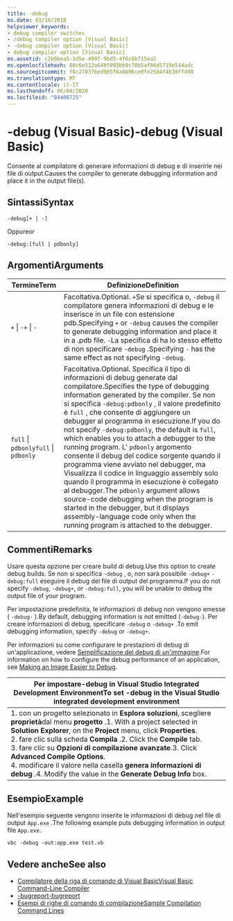 ```yaml
---
title: -debug
ms.date: 03/10/2018
helpviewer_keywords:
- debug compiler switches
- /debug compiler option [Visual Basic]
- -debug compiler option [Visual Basic]
- debug compiler option [Visual Basic]
ms.assetid: c2b0bea5-1d5e-499f-9bd5-4f6c6b715ea2
ms.openlocfilehash: 60c6e512a648f093bb9c70b5af86d5719e544adc
ms.sourcegitcommit: f8c270376ed905f6a8896ce0fe25b4f4b38ff498
ms.translationtype: MT
ms.contentlocale: it-IT
ms.lasthandoff: 06/04/2020
ms.locfileid: "84408725"
---
```

# <a name="-debug-visual-basic"></a><span data-ttu-id="086bc-102">-debug (Visual Basic)</span><span class="sxs-lookup"><span data-stu-id="086bc-102">-debug (Visual Basic)</span></span>

<span data-ttu-id="086bc-103">Consente al compilatore di generare informazioni di debug e di inserirle nei file di output.</span><span class="sxs-lookup"><span data-stu-id="086bc-103">Causes the compiler to generate debugging information and place it in the output file(s).</span></span>

## <a name="syntax"></a><span data-ttu-id="086bc-104">Sintassi</span><span class="sxs-lookup"><span data-stu-id="086bc-104">Syntax</span></span>

```console
-debug[+ | -]
```

<span data-ttu-id="086bc-105">Oppure</span><span class="sxs-lookup"><span data-stu-id="086bc-105">or</span></span>

```console
-debug:[full | pdbonly]
```

## <a name="arguments"></a><span data-ttu-id="086bc-106">Argomenti</span><span class="sxs-lookup"><span data-stu-id="086bc-106">Arguments</span></span>

|<span data-ttu-id="086bc-107">Termine</span><span class="sxs-lookup"><span data-stu-id="086bc-107">Term</span></span>|<span data-ttu-id="086bc-108">Definizione</span><span class="sxs-lookup"><span data-stu-id="086bc-108">Definition</span></span>|
|---|---|
|<span data-ttu-id="086bc-109">`+` &#124; `-`</span><span class="sxs-lookup"><span data-stu-id="086bc-109">`+` &#124; `-`</span></span>|<span data-ttu-id="086bc-110">Facoltativa.</span><span class="sxs-lookup"><span data-stu-id="086bc-110">Optional.</span></span> <span data-ttu-id="086bc-111">`+`Se si specifica o, `-debug` il compilatore genera informazioni di debug e le inserisce in un file con estensione pdb.</span><span class="sxs-lookup"><span data-stu-id="086bc-111">Specifying `+` or `-debug` causes the compiler to generate debugging information and place it in a .pdb file.</span></span> <span data-ttu-id="086bc-112">`-`La specifica di ha lo stesso effetto di non specificare `-debug` .</span><span class="sxs-lookup"><span data-stu-id="086bc-112">Specifying `-` has the same effect as not specifying `-debug`.</span></span>|
|<span data-ttu-id="086bc-113">`full` &#124; `pdbonly`</span><span class="sxs-lookup"><span data-stu-id="086bc-113">`full` &#124; `pdbonly`</span></span>|<span data-ttu-id="086bc-114">Facoltativa.</span><span class="sxs-lookup"><span data-stu-id="086bc-114">Optional.</span></span> <span data-ttu-id="086bc-115">Specifica il tipo di informazioni di debug generate dal compilatore.</span><span class="sxs-lookup"><span data-stu-id="086bc-115">Specifies the type of debugging information generated by the compiler.</span></span> <span data-ttu-id="086bc-116">Se non si specifica `-debug:pdbonly` , il valore predefinito è `full` , che consente di aggiungere un debugger al programma in esecuzione.</span><span class="sxs-lookup"><span data-stu-id="086bc-116">If you do not specify `-debug:pdbonly`, the default is `full`, which enables you to attach a debugger to the running program.</span></span> <span data-ttu-id="086bc-117">L' `pdbonly` argomento consente il debug del codice sorgente quando il programma viene avviato nel debugger, ma Visualizza il codice in linguaggio assembly solo quando il programma in esecuzione è collegato al debugger.</span><span class="sxs-lookup"><span data-stu-id="086bc-117">The `pdbonly` argument allows source-code debugging when the program is started in the debugger, but it displays assembly-language code only when the running program is attached to the debugger.</span></span>|

## <a name="remarks"></a><span data-ttu-id="086bc-118">Commenti</span><span class="sxs-lookup"><span data-stu-id="086bc-118">Remarks</span></span>

<span data-ttu-id="086bc-119">Usare questa opzione per creare build di debug.</span><span class="sxs-lookup"><span data-stu-id="086bc-119">Use this option to create debug builds.</span></span> <span data-ttu-id="086bc-120">Se non si specifica `-debug` , o, non sarà possibile `-debug+` `-debug:full` eseguire il debug del file di output del programma.</span><span class="sxs-lookup"><span data-stu-id="086bc-120">If you do not specify `-debug`, `-debug+`, or `-debug:full`, you will be unable to debug the output file of your program.</span></span>

<span data-ttu-id="086bc-121">Per impostazione predefinita, le informazioni di debug non vengono emesse ( `-debug-` ).</span><span class="sxs-lookup"><span data-stu-id="086bc-121">By default, debugging information is not emitted (`-debug-`).</span></span> <span data-ttu-id="086bc-122">Per creare informazioni di debug, specificare `-debug` o `-debug+` .</span><span class="sxs-lookup"><span data-stu-id="086bc-122">To emit debugging information, specify `-debug` or `-debug+`.</span></span>

<span data-ttu-id="086bc-123">Per informazioni su come configurare le prestazioni di debug di un'applicazione, vedere [Semplificazione del debug di un'immagine](../../../framework/debug-trace-profile/making-an-image-easier-to-debug.md).</span><span class="sxs-lookup"><span data-stu-id="086bc-123">For information on how to configure the debug performance of an application, see [Making an Image Easier to Debug](../../../framework/debug-trace-profile/making-an-image-easier-to-debug.md).</span></span>

|<span data-ttu-id="086bc-124">Per impostare-debug in Visual Studio Integrated Development Environment</span><span class="sxs-lookup"><span data-stu-id="086bc-124">To set -debug in the Visual Studio integrated development environment</span></span>|
|---|
|<span data-ttu-id="086bc-125">1. con un progetto selezionato in **Esplora soluzioni**, scegliere **proprietà**dal menu **progetto** .</span><span class="sxs-lookup"><span data-stu-id="086bc-125">1.  With a project selected in **Solution Explorer**, on the **Project** menu, click **Properties**.</span></span> <br /><span data-ttu-id="086bc-126">2. fare clic sulla scheda **Compila** .</span><span class="sxs-lookup"><span data-stu-id="086bc-126">2.  Click the **Compile** tab.</span></span><br /><span data-ttu-id="086bc-127">3. fare clic su **Opzioni di compilazione avanzate**.</span><span class="sxs-lookup"><span data-stu-id="086bc-127">3.  Click **Advanced Compile Options**.</span></span><br /><span data-ttu-id="086bc-128">4. modificare il valore nella casella **genera informazioni di debug** .</span><span class="sxs-lookup"><span data-stu-id="086bc-128">4.  Modify the value in the **Generate Debug Info** box.</span></span>|

## <a name="example"></a><span data-ttu-id="086bc-129">Esempio</span><span class="sxs-lookup"><span data-stu-id="086bc-129">Example</span></span>

<span data-ttu-id="086bc-130">Nell'esempio seguente vengono inserite le informazioni di debug nel file di output `App.exe` .</span><span class="sxs-lookup"><span data-stu-id="086bc-130">The following example puts debugging information in output file `App.exe`.</span></span>

```console
vbc -debug -out:app.exe test.vb
```

## <a name="see-also"></a><span data-ttu-id="086bc-131">Vedere anche</span><span class="sxs-lookup"><span data-stu-id="086bc-131">See also</span></span>

- [<span data-ttu-id="086bc-132">Compilatore della riga di comando di Visual Basic</span><span class="sxs-lookup"><span data-stu-id="086bc-132">Visual Basic Command-Line Compiler</span></span>](index.md)
- [<span data-ttu-id="086bc-133">-bugreport</span><span class="sxs-lookup"><span data-stu-id="086bc-133">-bugreport</span></span>](bugreport.md)
- [<span data-ttu-id="086bc-134">Esempi di righe di comando di compilazione</span><span class="sxs-lookup"><span data-stu-id="086bc-134">Sample Compilation Command Lines</span></span>](sample-compilation-command-lines.md)
